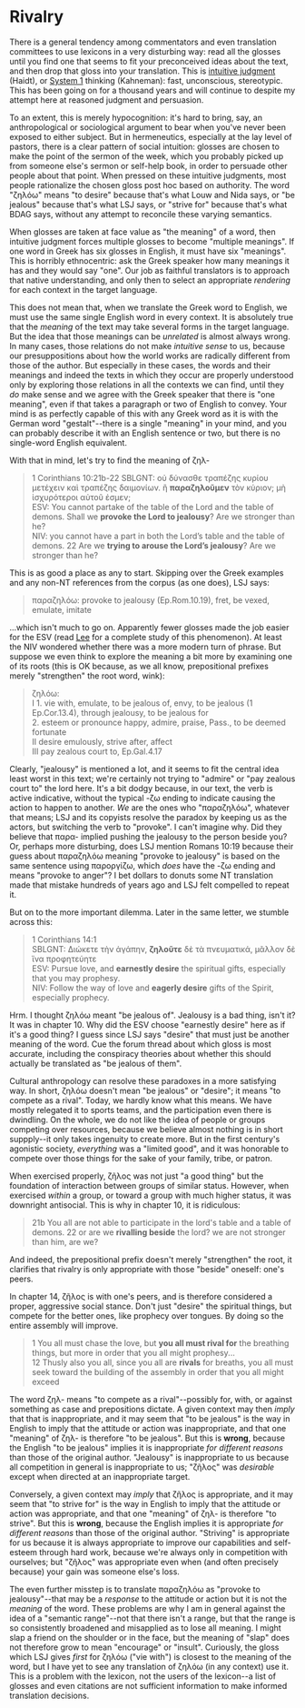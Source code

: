 # Rivalry

There is a general tendency among commentators and even translation committees to use lexicons in a very disturbing way: read all the glosses until you find one that seems to fit your preconceived ideas about the text, and then drop that gloss into your translation. This is [intuitive judgment](https://en.wikipedia.org/wiki/Social_intuitionism) (Haidt), or [System 1](https://en.wikipedia.org/wiki/Thinking,_Fast_and_Slow#Two_systems) thinking (Kahneman): fast, unconscious, stereotypic. This has been going on for a thousand years and will continue to despite my attempt here at reasoned judgment and persuasion.

To an extent, this is merely hypocognition: it's hard to bring, say, an anthropological or sociological argument to bear when you've never been exposed to either subject. But in hermeneutics, especially at the lay level of pastors, there is a clear pattern of social intuition: glosses are chosen to make the point of the sermon of the week, which you probably picked up from someone else's sermon or self-help book, in order to persuade other people about that point. When pressed on these intuitive judgments, most people rationalize the chosen gloss post hoc based on authority. The word "ζηλόω" means "to desire" because that's what Louw and Nida says, or "be jealous" because that's what LSJ says, or "strive for" because that's what BDAG says, without any attempt to reconcile these varying semantics.

When glosses are taken at face value as "the meaning" of a word, then intuitive judgment forces multiple glosses to become "multiple meanings". If one word in Greek has six glosses in English, it must have six "meanings". This is horribly ethnocentric: ask the Greek speaker how many meanings it has and they would say "one". Our job as faithful translators is to approach that native understanding, and only then to select an appropriate _rendering_ for each context in the target language.

This does not mean that, when we translate the Greek word to English, we must use the same single English word in every context. It is absolutely true that the _meaning_ of the text may take several forms in the target language. But the idea that those meanings can be _unrelated_ is almost always wrong. In many cases, those relations do not make _intuitive sense_ to us, because our presuppositions about how the world works are radically different from those of the author. But especially in these cases, the words and their meanings and indeed the texts in which they occur are properly understood only by exploring those relations in all the contexts we can find, until they _do_ make sense and we agree with the Greek speaker that there is "one meaning", even if that takes a paragraph or two of English to convey. Your mind is as perfectly capable of this with any Greek word as it is with the German word "gestalt"--there is a single "meaning" in your mind, and you can probably describe it with an English sentence or two, but there is no single-word English equivalent.

With that in mind, let's try to find the meaning of ζηλ-

> 1 Corinthians 10:21b-22
> SBLGNT: οὐ δύνασθε τραπέζης κυρίου μετέχειν καὶ τραπέζης δαιμονίων. ἢ **παραζηλοῦμεν** τὸν κύριον; μὴ ἰσχυρότεροι αὐτοῦ ἐσμεν;  
> ESV: You cannot partake of the table of the Lord and the table of demons. Shall we **provoke the Lord to jealousy**? Are we stronger than he?  
> NIV: you cannot have a part in both the Lord’s table and the table of demons. 22 Are we **trying to arouse the Lord’s jealousy**? Are we stronger than he?  

This is as good a place as any to start. Skipping over the Greek examples and any non-NT references from the corpus (as one does), LSJ says:

> παραζηλόω: provoke to jealousy (Ep.Rom.10.19), fret, be vexed, emulate, imitate

...which isn't much to go on. Apparently fewer glosses made the job easier for the ESV (read [Lee](https://www.amazon.com/History-Testament-Lexicography-Studies-Biblical/dp/0820434809) for a complete study of this phenomenon). At least the NIV wondered whether there was a more modern turn of phrase. But suppose we even think to explore the meaning a bit more by examining one of its roots (this is OK because, as we all know, prepositional prefixes merely "strengthen" the root word, wink):

> ζηλόω:  
> I 1. vie with, emulate, to be jealous of, envy, to be jealous (1 Ep.Cor.13.4), through jealousy, to be jealous for  
> 2. esteem or pronounce happy, admire, praise, Pass., to be deemed fortunate  
> II desire emulously, strive after, affect  
> III pay zealous court to, Ep.Gal.4.17

Clearly, "jealousy" is mentioned a lot, and it seems to fit the central idea least worst in this text; we're certainly not trying to "admire" or "pay zealous court to" the lord here. It's a bit dodgy because, in our text, the verb is active indicative, without the typical -ζω ending to indicate causing the action to happen to another. _We_ are the ones who "παραζηλόω", whatever that means; LSJ and its copyists resolve the paradox by keeping us as the actors, but switching the verb to "provoke". I can't imagine why. Did they believe that παρα- implied pushing the jealousy to the person beside you? Or, perhaps more disturbing, does LSJ mention Romans 10:19 because their guess about παραζηλόω meaning "provoke to jealousy" is based on the same sentence using παροργίζω, which _does_ have the -ζω ending and means "provoke to anger"? I bet dollars to donuts some NT translation made that mistake hundreds of years ago and LSJ felt compelled to repeat it.

But on to the more important dilemma. Later in the same letter, we stumble across this:

> 1 Corinthians 14:1  
> SBLGNT: Διώκετε τὴν ἀγάπην, **ζηλοῦτε** δὲ τὰ πνευματικά, μᾶλλον δὲ ἵνα προφητεύητε  
> ESV: Pursue love, and **earnestly desire** the spiritual gifts, especially that you may prophesy.  
> NIV: Follow the way of love and **eagerly desire** gifts of the Spirit, especially prophecy.

Hrm. I thought ζηλόω meant "be jealous of". Jealousy is a bad thing, isn't it? It was in chapter 10. Why did the ESV choose "earnestly desire" here as if it's a good thing? I guess since LSJ says "desire" that must just be another meaning of the word. Cue the forum thread about which gloss is most accurate, including the conspiracy theories about whether this should actually be translated as "be jealous of them".

Cultural anthropology can resolve these paradoxes in a more satisfying way. In short, ζηλόω doesn't mean "be jealous" or "desire"; it means "to compete as a rival". Today, we hardly know what this means. We have mostly relegated it to sports teams, and the participation even there is dwindling. On the whole, we do not like the idea of people or groups competing over resources, because we believe almost nothing is in short suppply--it only takes ingenuity to create more. But in the first century's agonistic society, _everything_ was a "limited good", and it was honorable to compete over those things for the sake of your family, tribe, or patron.

When exercised properly, ζῆλος was not just "a good thing" but the foundation of interaction between groups of similar status. However, when exercised _within_ a group, or toward a group with much higher status, it was downright antisocial. This is why in chapter 10, it is ridiculous:

> 21b You all are not able to participate in the lord's table and a table of demons. 22 or are we **rivalling beside** the lord? we are not stronger than him, are we?

And indeed, the prepositional prefix doesn't merely "strengthen" the root, it clarifies that rivalry is only appropriate with those "beside" oneself: one's peers.

In chapter 14, ζῆλος is with one's peers, and is therefore considered a proper, aggressive social stance. Don't just "desire" the spiritual things, but compete for the better ones, like prophecy over tongues. By doing so the entire assembly will improve.

> 1 You all must chase the love, but **you all must rival for** the breathing things, but more in order that you all might prophesy...  
> 12 Thusly also you all, since you all are **rivals** for breaths, you all must seek toward the building of the assembly in order that you all might exceed  

The word ζηλ- means "to compete as a rival"--possibly for, with, or against something as case and prepositions dictate. A given context may then _imply_ that that is inappropriate, and it may seem that "to be jealous" is the way in English to imply that the attitude or action was inappropriate, and that one "meaning" of ζηλ- is therefore "to be jealous". But this is **wrong**, because the English "to be jealous" implies it is inappropriate _for different reasons_ than those of the original author. "Jealousy" is inappropriate to us because all competition in general is inappropriate to us; "ζῆλος" was _desirable_ except when directed at an inappropriate target.

Conversely, a given context may _imply_ that ζῆλος is appropriate, and it may seem that "to strive for" is the way in English to imply that the attitude or action was appropriate, and that one "meaning" of ζηλ- is therefore "to strive". But this is **wrong**, because the English implies it is appropriate _for different reasons_ than those of the original author. "Striving" is appropriate for us because it is always appropriate to improve our capabilities and self-esteem through hard work, because we're always only in competition with ourselves; but "ζῆλος" was appropriate even when (and often precisely because) your gain was someone else's loss.

The even further misstep is to translate παραζηλόω as "provoke to jealousy"--that may be a _response_ to the attitude or action but it is not the _meaning_ of the word. These problems are why I am in general against the idea of a "semantic range"--not that there isn't a range, but that the range is so consistently broadened and misapplied as to lose all meaning. I might slap a friend on the shoulder or in the face, but the meaning of "slap" does not therefore grow to mean "encourage" or "insult". Curiously, the gloss which LSJ gives _first_ for ζηλόω ("vie with") is closest to the meaning of the word, but I have yet to see any translation of ζηλόω (in any context) use it. This is a problem with the lexicon, not the users of the lexicon--a list of glosses and even citations are not sufficient information to make informed translation decisions.
